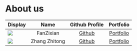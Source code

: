 # About us

Display | Name | Github Profile | Portfolio 
--------|:----:|:--------------:|:---------:
![](https://via.placeholder.com/100.png?text=Photo) | FanZixian | [Github](https://github.com/FanZixian) | [Portfolio](docs/team/fanzixian.md)
![](https://via.placeholder.com/100.png?text=Photo) | Zhang Zhitong| [Github](https://github.com/Zhang-Zhitong) | [Portfolio](docs/team/zhangzhitong.md)